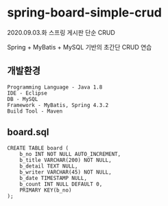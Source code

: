# spring-board-simple-crud
2020.09.03.화 스프링 게시판 단순 CRUD 

Spring + MyBatis + MySQL 기반의 초간단 CRUD 연습

## 개발환경 
```
Programming Language - Java 1.8
IDE - Eclipse
DB - MySQL 
Framework - MyBatis, Spring 4.3.2
Build Tool - Maven
```

## board.sql
```
CREATE TABLE board (
	b_no INT NOT NULL AUTO_INCREMENT,
	b_title VARCHAR(200) NOT NULL,
	b_detail TEXT NULL,
	b_writer VARCHAR(45) NOT NULL,
	b_date TIMESTAMP NULL,
	b_count INT NULL DEFAULT 0,
	PRIMARY KEY(b_no)
);
```

